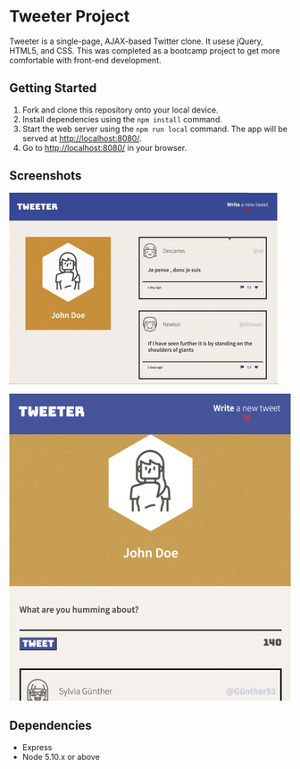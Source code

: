 # Tweeter Project

Tweeter is a single-page, AJAX-based Twitter clone. It usese jQuery, HTML5, and CSS. This was completed as a bootcamp project to get more comfortable with front-end development.

## Getting Started

1. Fork and clone this repository onto your local device.
1. Install dependencies using the `npm install` command.
1. Start the web server using the `npm run local` command. The app will be served at <http://localhost:8080/>.
1. Go to <http://localhost:8080/> in your browser.

## Screenshots

![gif of example ui flow](https://github.com/jtoguri/tweeter-app/blob/master/docs/ezgif.com-gif-maker.gif)

![ui on small screens](https://github.com/jtoguri/tweeter-app/blob/master/docs/tweeter-responsive.png)

## Dependencies

- Express
- Node 5.10.x or above

